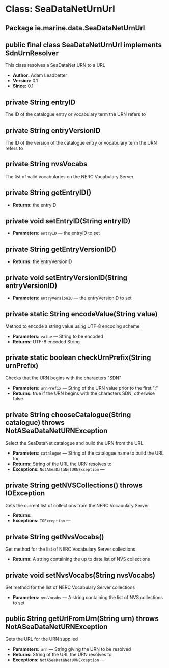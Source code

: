 # Class: SeaDataNetUrnUrl

## Package ie.marine.data.SeaDataNetUrnUrl

## public final class SeaDataNetUrnUrl implements SdnUrnResolver

This class resolves a SeaDataNet URN to a URL

 * **Author:** Adam Leadbetter
 * **Version:** 0.1
 * **Since:** 0.1

## private String entryID

The ID of the catalogue entry or vocabulary term the URN refers to

## private String entryVersionID

The ID of the version of the catalogue entry or vocabulary term the URN refers to

## private String nvsVocabs

The list of valid vocabularies on the NERC Vocabulary Server

## private String getEntryID()

 * **Returns:** the entryID

## private void setEntryID(String entryID)

 * **Parameters:** `entryID` — the entryID to set

## private String getEntryVersionID()

 * **Returns:** the entryVersionID

## private void setEntryVersionID(String entryVersionID)

 * **Parameters:** `entryVersionID` — the entryVersionID to set

## private static String encodeValue(String value)

Method to encode a string value using UTF-8 encoding scheme

 * **Parameters:** `value` — String to be encoded
 * **Returns:** UTF-8 encoded String

## private static boolean checkUrnPrefix(String urnPrefix)

Checks that the URN begins with the characters "SDN"

 * **Parameters:** `urnPrefix` — String of the URN value prior to the first ":"
 * **Returns:** true if the URN begins with the characters SDN, otherwise false

## private String chooseCatalogue(String catalogue) throws NotASeaDataNetURNException

Select the SeaDataNet catalogue and build the URN from the URL

 * **Parameters:** `catalogue` — String of the catalogue name to build the URL for
 * **Returns:** String of the URL the URN resolves to
 * **Exceptions:** `NotASeaDataNetURNException` — 

## private String getNVSCollections() throws IOException

Gets the current list of collections from the NERC Vocabulary Server

 * **Returns:** 
 * **Exceptions:** `IOException` — 

## private String getNvsVocabs()

Get method for the list of NERC Vocabulary Server collections

 * **Returns:** A string containing the up to date list of NVS collections

## private void setNvsVocabs(String nvsVocabs)

Set method for the list of NERC Vocabulary Server collections

 * **Parameters:** `nvsVocabs` — A string containing the list of NVS collections to set

## public String getUrlFromUrn(String urn) throws NotASeaDataNetURNException

Gets the URL for the URN supplied

 * **Parameters:** `urn` — String giving the URN to be resolved
 * **Returns:** String of the URL the URN resolves to
 * **Exceptions:** `NotASeaDataNetURNException` — 